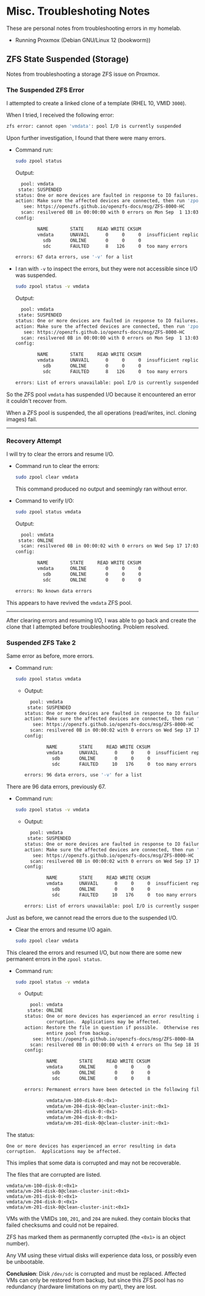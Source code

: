 # Misc. Troubleshoting Notes

These are personal notes from troubleshooting errors in my homelab.  

- Running Proxmox (Debian GNU/Linux 12 (bookworm))




## ZFS State Suspended (Storage)

Notes from troubleshooting a storage ZFS issue on Proxmox.  

### The Suspended ZFS Error
I attempted to create a linked clone of a template (RHEL 10, VMID `3000`).  

When I tried, I received the following error:

```bash
zfs error: cannot open 'vmdata': pool I/O is currently suspended
```

Upon further investigation, I found that there were many errors.  

- Command run:
  ```bash
  sudo zpool status
  ```
  Output:
  ```bash
    pool: vmdata
   state: SUSPENDED
  status: One or more devices are faulted in response to IO failures.
  action: Make sure the affected devices are connected, then run 'zpool clear'.
     see: https://openzfs.github.io/openzfs-docs/msg/ZFS-8000-HC
    scan: resilvered 0B in 00:00:00 with 0 errors on Mon Sep  1 13:03:19 2025
  config:
  
          NAME        STATE     READ WRITE CKSUM
          vmdata      UNAVAIL      0     0     0  insufficient replicas
            sdb       ONLINE       0     0     0
            sdc       FAULTED      8   126     0  too many errors
  
  errors: 67 data errors, use '-v' for a list
  ```


- I ran with `-v` to inspect the errors, but they were not accessible since I/O
  was suspended.
  ```bash
  sudo zpool status -v vmdata
  ```
  
  Output:
  ```bash
    pool: vmdata
   state: SUSPENDED
  status: One or more devices are faulted in response to IO failures.
  action: Make sure the affected devices are connected, then run 'zpool clear'.
     see: https://openzfs.github.io/openzfs-docs/msg/ZFS-8000-HC
    scan: resilvered 0B in 00:00:00 with 0 errors on Mon Sep  1 13:03:19 2025
  config:
  
          NAME        STATE     READ WRITE CKSUM
          vmdata      UNAVAIL      0     0     0  insufficient replicas
            sdb       ONLINE       0     0     0
            sdc       FAULTED      8   126     0  too many errors
  
  errors: List of errors unavailable: pool I/O is currently suspended
  ```

So the ZFS pool `vmdata` has suspended I/O because it encountered an error it
couldn't recover from.  

When a ZFS pool is suspended, the all operations (read/writes, incl. cloning
images) fail.  

---


### Recovery Attempt

I will try to clear the errors and resume I/O.  

- Command run to clear the errors:
  ```bash
  sudo zpool clear vmdata
  ```
  This command produced no output and seemingly ran without error.  

- Command to verify I/O:
  ```bash
  sudo zpool status vmdata
  ```
  Output:
  ```bash
    pool: vmdata
   state: ONLINE
    scan: resilvered 0B in 00:00:02 with 0 errors on Wed Sep 17 17:03:48 2025
  config:
  
          NAME        STATE     READ WRITE CKSUM
          vmdata      ONLINE       0     0     0
            sdb       ONLINE       0     0     0
            sdc       ONLINE       0     0     0
  
  errors: No known data errors
  ```

This appears to have revived the `vmdata` ZFS pool.  

---

After clearing errors and resuming I/O, I was able to go back and create the
clone that I attempted before troubleshooting. Problem resolved.  


### Suspended ZFS Take 2

Same error as before, more errors.  

- Command run:
  ```bash
  sudo zpool status vmdata
  ```

    - Output:
      ```bash
        pool: vmdata
       state: SUSPENDED
      status: One or more devices are faulted in response to IO failures.
      action: Make sure the affected devices are connected, then run 'zpool clear'.
         see: https://openzfs.github.io/openzfs-docs/msg/ZFS-8000-HC
        scan: resilvered 0B in 00:00:02 with 0 errors on Wed Sep 17 17:03:48 2025
      config:
      
              NAME        STATE     READ WRITE CKSUM
              vmdata      UNAVAIL      0     0     0  insufficient replicas
                sdb       ONLINE       0     0     0
                sdc       FAULTED     10   176     0  too many errors
      
      errors: 96 data errors, use '-v' for a list
      ```

There are 96 data errors, previously 67.  

- Command run: 
  ```bash
  sudo zpool status -v vmdata
  ```

    - Output:
      ```bash
        pool: vmdata
       state: SUSPENDED
      status: One or more devices are faulted in response to IO failures.
      action: Make sure the affected devices are connected, then run 'zpool clear'.
         see: https://openzfs.github.io/openzfs-docs/msg/ZFS-8000-HC
        scan: resilvered 0B in 00:00:02 with 0 errors on Wed Sep 17 17:03:48 2025
      config:
      
              NAME        STATE     READ WRITE CKSUM
              vmdata      UNAVAIL      0     0     0  insufficient replicas
                sdb       ONLINE       0     0     0
                sdc       FAULTED     10   176     0  too many errors
      
      errors: List of errors unavailable: pool I/O is currently suspended
      ```

Just as before, we cannot read the errors due to the suspended I/O.  

- Clear the errors and resume I/O again.  
  ```bash
  sudo zpool clear vmdata
  ```

This cleared the errors and resumed I/O, but now there are some new permanent
errors in the `zpool status`.  

- Command run:
  ```bash
  sudo zpool status -v vmdata
  ```

    - Output:

      ```bash
        pool: vmdata
       state: ONLINE
      status: One or more devices has experienced an error resulting in data
              corruption.  Applications may be affected.
      action: Restore the file in question if possible.  Otherwise restore the
              entire pool from backup.
         see: https://openzfs.github.io/openzfs-docs/msg/ZFS-8000-8A
        scan: resilvered 0B in 00:00:00 with 4 errors on Thu Sep 18 19:06:07 2025
      config:
      
              NAME        STATE     READ WRITE CKSUM
              vmdata      ONLINE       0     0     0
                sdb       ONLINE       0     0     0
                sdc       ONLINE       0     0     8
      
      errors: Permanent errors have been detected in the following files:
      
              vmdata/vm-100-disk-0:<0x1>
              vmdata/vm-204-disk-0@clean-cluster-init:<0x1>
              vmdata/vm-201-disk-0:<0x1>
              vmdata/vm-204-disk-0:<0x1>
              vmdata/vm-201-disk-0@clean-cluster-init:<0x1>
      ```

The status:
```plaintext
One or more devices has experienced an error resulting in data corruption.  Applications may be affected.
```
This implies that some data is corrupted and may not be recoverable.  

The files that are corrupted are listed.  

```plaintext
vmdata/vm-100-disk-0:<0x1>
vmdata/vm-204-disk-0@clean-cluster-init:<0x1>
vmdata/vm-201-disk-0:<0x1>
vmdata/vm-204-disk-0:<0x1>
vmdata/vm-201-disk-0@clean-cluster-init:<0x1>
```

VMs with the VMIDs `100`, `201`, and `204` are nuked. they contain blocks that
failed checksums and could not be repaired.  

ZFS has marked them as permanently corrupted (the `<0x1>` is an object number).  

Any VM using these virtual disks will experience data loss, or possibly even be
unbootable.  

**Conclusion**: Disk `/dev/sdc` is corrupted and must be replaced. Affected VMs
can only be restored from backup, but since this ZFS pool has no redundancy
(hardware limitations on my part), they are lost.  

